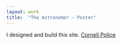 ```yaml
---
layout: work
title:  "The Astronomer – Poster"
---
```


I designed and build this site. [Cornell Police](https://www.cupolice.cornell.edu)

